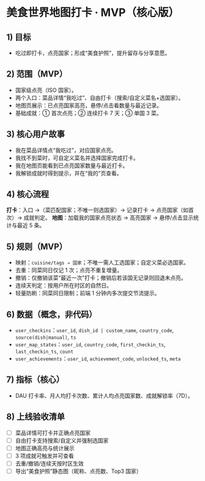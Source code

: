 # 美食世界地图打卡 · MVP（核心版）

## 1) 目标

- 吃过即打卡，点亮国家；形成“美食护照”，提升留存与分享意愿。

## 2) 范围（MVP）

- 国家级点亮（ISO 国家）。
- 两个入口：菜品详情“我吃过”、自由打卡（搜索/自定义菜名+选国家）。
- 地图页展示：已点亮国家高亮，悬停/点击看数量与最近记录。
- 基础成就：① 首次点亮；② 连续打卡 7 天；③ 单国 3 菜。

## 3) 核心用户故事

- 我在菜品详情点“我吃过”，对应国家点亮。
- 我找不到菜时，可自定义菜名并选择国家完成打卡。
- 我在地图页能看到已点亮国家数量与最近打卡。
- 我解锁成就时得到提示，并在“我的”页查看。

## 4) 核心流程

**打卡**：入口 →（菜匹配国家；不唯一则选国家）→ 记录打卡 → 点亮国家（如首次）→ 成就判定。
**地图**：加载我的国家点亮状态 → 高亮国家 → 悬停/点击显示统计与最近 5 条。

## 5) 规则（MVP）

- 映射：`cuisine/tags → 国家`；不唯一需人工选国家；自定义菜必选国家。
- 去重：同菜同日仅记 1 次；点亮不重复增量。
- 撤销：仅撤销该菜“最近一次”打卡；撤销后若该国无记录则回退未点亮。
- 连续天判定：按用户所在时区的自然日。
- 轻量防刷：同菜同日限制；前端 1 分钟内多次提交节流提示。

## 6) 数据（概念，非代码）

- `user_checkins`：`user_id`, `dish_id | custom_name`, `country_code`, `source(dish|manual)`, `ts`
- `user_map_states`：`user_id`, `country_code`, `first_checkin_ts`, `last_checkin_ts`, `count`
- `user_achievements`：`user_id`, `achievement_code`, `unlocked_ts`, `meta`

## 7) 指标（核心）

- DAU 打卡率、月人均打卡次数、累计人均点亮国家数、成就解锁率（7D）。

## 8) 上线验收清单

- [ ] 菜品详情可打卡并正确点亮国家
- [ ] 自由打卡支持搜索/自定义并强制选国家
- [ ] 地图正确高亮与统计展示
- [ ] 3 项成就可触发并可查看
- [ ] 去重/撤销/连续天按时区生效
- [ ] 导出“美食护照”静态图（昵称、点亮数、Top3 国家）
